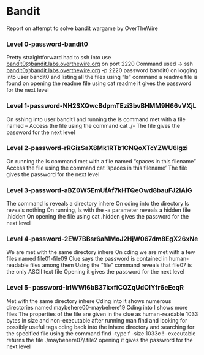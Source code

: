 # Bandit
Report on attempt to solve bandit wargame by OverTheWire
### **Level 0-password-bandit0**
Pretty straightforward had to ssh into use bandit0@bandit.labs.overthewire.org on port 2220
Command used -> ssh bandit0@bandit.labs.overthewire.org -p 2220
password bandit0
on logging into user bandit0 and listing all the files using “ls” command a readme file is found
on opening the readme file using cat readme it gives the password for the next level
### **Level 1-password-NH2SXQwcBdpmTEzi3bvBHMM9H66vVXjL**
On sshing into user bandit1 and running the ls command met with a file named –
Access the file using the command cat ./-
The file gives the password for the next level
### **Level 2-password-rRGizSaX8Mk1RTb1CNQoXTcYZWU6lgzi**
On running the ls command met with a file named “spaces in this filename”
Access the file using the command cat ‘spaces in this filename’
The file gives the password for the next level
### **Level 3-password-aBZ0W5EmUfAf7kHTQeOwd8bauFJ2lAiG**
The command ls reveals a directory inhere
On cding into the directory ls reveals nothing
On running, ls with the -a parameter reveals a hidden file .hidden
On opening the file using cat .hidden gives the password for the next level
### **Level 4-password-2EW7BBsr6aMMoJ2HjW067dm8EgX26xNe**	
We are met with the same directory inhere
On cding we are met with a few files named file01-file09
Clue says the password is contained in human-readable files among them
 Using the “file” command reveals that file07 is the only ASCII text file 
Opening it gives the password for the next level
### **Level 5- password-lrIWWI6bB37kxfiCQZqUdOIYfr6eEeqR**
Met with the same directory inhere
Cding into it shows numerous directories named maybehere00-maybehere19
Cding into I shows more files
The properties of the file are given in the clue as human-readable 1033 bytes in size and non-executable
after running man find and looking for possibly useful tags cding back into the inhere directory and searching for the specified file using the command find -type f -size 1033c ! –executable returns the file ./maybehere07/.file2
opening it gives the password for the next level

